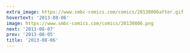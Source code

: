 ```yaml
---
extra_image: https://www.smbc-comics.com/comics/20130806after.gif
hovertext: '2013-08-06'
image: https://www.smbc-comics.com/comics/20130806.png
next: '2013-08-07'
prev: '2013-08-05'
title: '2013-08-06'
---
```

